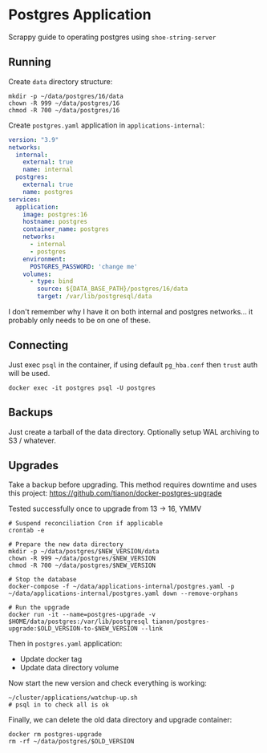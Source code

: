 # Postgres Application
Scrappy guide to operating postgres using `shoe-string-server`

## Running
Create `data` directory structure:
```shell
mkdir -p ~/data/postgres/16/data
chown -R 999 ~/data/postgres/16
chmod -R 700 ~/data/postgres/16
```

Create `postgres.yaml` application in `applications-internal`:
```yaml
version: "3.9"
networks:
  internal:
    external: true
    name: internal
  postgres:
    external: true
    name: postgres
services:
  application:
    image: postgres:16
    hostname: postgres
    container_name: postgres
    networks:
      - internal
      - postgres
    environment:
      POSTGRES_PASSWORD: 'change me'
    volumes:
      - type: bind
        source: ${DATA_BASE_PATH}/postgres/16/data
        target: /var/lib/postgresql/data
```
I don't remember why I have it on both internal and postgres networks... it probably only needs to be on one of these.

## Connecting
Just exec `psql` in the container, if using default `pg_hba.conf` then `trust` auth will be used.
```shell
docker exec -it postgres psql -U postgres
```

## Backups
Just create a tarball of the data directory. Optionally setup WAL archiving to S3 / whatever.

## Upgrades
Take a backup before upgrading. This method requires downtime and uses this project: https://github.com/tianon/docker-postgres-upgrade

Tested successfully once to upgrade from 13 -> 16, YMMV
```shell
# Suspend reconciliation Cron if applicable
crontab -e

# Prepare the new data directory
mkdir -p ~/data/postgres/$NEW_VERSION/data
chown -R 999 ~/data/postgres/$NEW_VERSION
chmod -R 700 ~/data/postgres/$NEW_VERSION

# Stop the database
docker-compose -f ~/data/applications-internal/postgres.yaml -p ~/data/applications-internal/postgres.yaml down --remove-orphans

# Run the upgrade
docker run -it --name=postgres-upgrade -v $HOME/data/postgres:/var/lib/postgresql tianon/postgres-upgrade:$OLD_VERSION-to-$NEW_VERSION --link
```
Then in `postgres.yaml` application:
- Update docker tag
- Update data directory volume

Now start the new version and check everything is working:
```shell
~/cluster/applications/watchup-up.sh
# psql in to check all is ok
```

Finally, we can delete the old data directory and upgrade container:
```shell
docker rm postgres-upgrade
rm -rf ~/data/postgres/$OLD_VERSION
```
